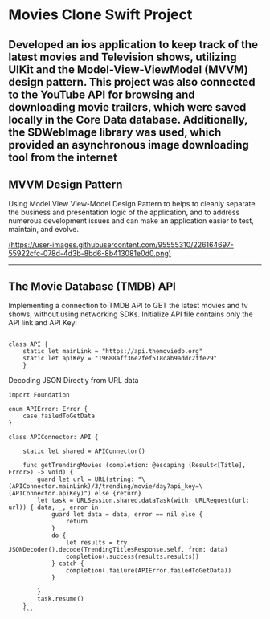 # Movies Clone Swift Project

Developed an ios application to keep track of the latest movies and Television shows, utilizing UIKit and the Model-View-ViewModel (MVVM) design pattern. This project was also connected to the YouTube API for browsing and downloading movie trailers, which were saved locally in the Core Data database. Additionally, the SDWebImage library was used, which provided an asynchronous image downloading tool from the internet
---
## MVVM Design Pattern

Using Model View View-Model Design Pattern to helps to cleanly separate the business and presentation logic of the application, and to address numerous development issues and can make an application easier to test, maintain, and evolve.

[(https://user-images.githubusercontent.com/95555310/226164697-55922cfc-078d-4d3b-8bd6-8b413081e0d0.png)](https://user-images.githubusercontent.com/95555310/226164040-d0f9a8fc-bc54-41fb-b02c-68335c54d1b1.mov) 

---
## The Movie Database (TMDB) API

Implementing a connection to TMDB API to GET the latest movies and tv shows, without using networking SDKs.
Initialize API file contains only the API link and API Key:
```

class API {
    static let mainLink = "https://api.themoviedb.org"
    static let apiKey = "19688aff36e2fef518cab9addc2ffe29"
    }

```
Decoding JSON Directly from URL data
```
import Foundation

enum APIError: Error {
    case failedToGetData
}

class APIConnector: API {
    
    static let shared = APIConnector()
    
    func getTrendingMovies (completion: @escaping (Result<[Title], Error>) -> Void) {
        guard let url = URL(string: "\(APIConnector.mainLink)/3/trending/movie/day?api_key=\(APIConnector.apiKey)") else {return}
        let task = URLSession.shared.dataTask(with: URLRequest(url: url)) { data, _, error in
            guard let data = data, error == nil else {
                return
            }
            do {
                let results = try JSONDecoder().decode(TrendingTitlesResponse.self, from: data)
                completion(.success(results.results))
            } catch {
                completion(.failure(APIError.failedToGetData))
            }
                
        }
        task.resume()
    }
    ```
